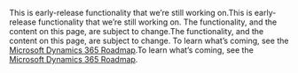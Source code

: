 <span data-ttu-id="f504e-101">This is early-release functionality that we’re still working on.</span><span class="sxs-lookup"><span data-stu-id="f504e-101">This is early-release functionality that we’re still working on.</span></span> <span data-ttu-id="f504e-102">The functionality, and the content on this page, are subject to change.</span><span class="sxs-lookup"><span data-stu-id="f504e-102">The functionality, and the content on this page, are subject to change.</span></span> <span data-ttu-id="f504e-103">To learn what’s coming, see the [Microsoft Dynamics 365 Roadmap](https://go.microsoft.com/fwlink/?linkid=842139).</span><span class="sxs-lookup"><span data-stu-id="f504e-103">To learn what’s coming, see the [Microsoft Dynamics 365 Roadmap](https://go.microsoft.com/fwlink/?linkid=842139).</span></span>